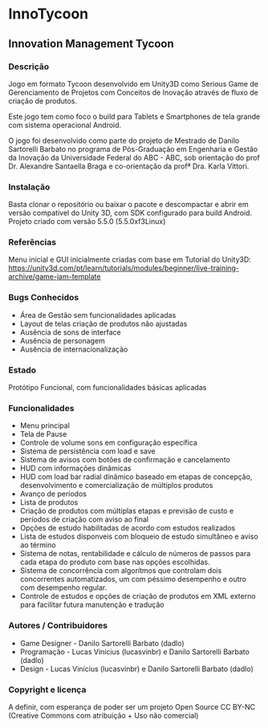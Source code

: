 InnoTycoon
==========

Innovation Management Tycoon
----------------------------

### Descrição

Jogo em formato Tycoon desenvolvido em Unity3D como Serious Game de Gerenciamento de Projetos com Conceitos de Inovação através de fluxo de criação de produtos.

Este jogo tem como foco o build para Tablets e Smartphones de tela grande com sistema operacional Android.

O jogo foi desenvolvido como parte do projeto de Mestrado de Danilo Sartorelli Barbato no programa de Pós-Graduação em Engenharia e Gestão da Inovação da Universidade Federal do ABC - ABC, sob orientação do prof Dr. Alexandre Santaella Braga e co-orientação da profª Dra. Karla Vittori.

### Instalação

Basta clonar o repositório ou baixar o pacote e descompactar e abrir em versão compatível do Unity 3D, com SDK configurado para build Android.
Projeto criado com versão 5.5.0 (5.5.0xf3Linux)

### Referências

Menu inicial e GUI inicialmente criadas com base em Tutorial do Unity3D: https://unity3d.com/pt/learn/tutorials/modules/beginner/live-training-archive/game-jam-template

### Bugs Conhecidos

* Área de Gestão sem funcionalidades aplicadas
* Layout de telas criação de produtos não ajustadas
* Ausência de sons de interface
* Ausência de personagem
* Ausência de internacionalização

### Estado

Protótipo Funcional, com funcionalidades básicas aplicadas

### Funcionalidades

* Menu principal
* Tela de Pause
* Controle de volume sons em configuração específica
* Sistema de persistência com load e save
* Sistema de avisos com botões de confirmação e cancelamento
* HUD com informações dinâmicas
* HUD com load bar radial dinâmico baseado em etapas de concepção, desenvolvimento e comercialização de múltiplos produtos
* Avanço de períodos
* Lista de produtos
* Criação de produtos com múltiplas etapas e previsão de custo e períodos de criação com aviso ao final
* Opções de estudo habilitadas de acordo com estudos realizados
* Lista de estudos disponveis com bloqueio de estudo simultâneo e aviso ao término
* Sistema de notas, rentabilidade e cálculo de números de passos para cada etapa do produto com base nas opções escolhidas.
* Sistema de concorrência com algorítmos que controlam dois concorrentes automatizados, um com péssimo desempenho e outro com desempenho regular.
* Controle de estudos e opções de criação de produtos em XML externo para facilitar futura manutenção e tradução

### Autores / Contribuidores

* Game Designer - Danilo Sartorelli Barbato (dadlo)
* Programação - Lucas Vinícius (lucasvinbr) e Danilo Sartorelli Barbato (dadlo)
* Design - Lucas Vinícius (lucasvinbr) e Danilo Sartorelli Barbato (dadlo)

### Copyright e licença

A definir, com esperança de poder ser um projeto Open Source CC BY-NC (Creative Commons com atribuição + Uso não comercial)
